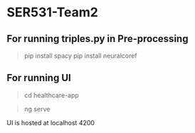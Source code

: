 # SER531-Team2

For running triples.py in Pre-processing
-----------------------------------------------------
> pip install spacy
> pip install neuralcoref

For running UI
----------------------------------------------------
> cd healthcare-app

> ng serve


UI is hosted at localhost 4200

